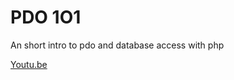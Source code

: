 # PDO 1O1
An short intro to pdo and database access with php

[Youtu.be](https://youtu.be/4MHWC1Ygh0g)
